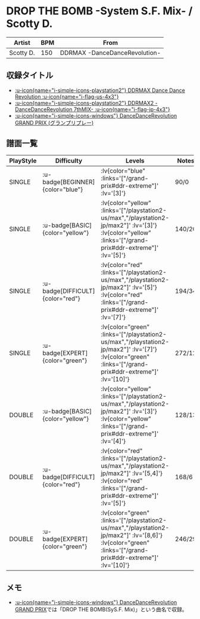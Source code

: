 # DROP THE BOMB -System S.F. Mix- / Scotty D.

|Artist|BPM|From|
|------|---|----|
|Scotty D.|150|DDRMAX -DanceDanceRevolution-|

## 収録タイトル

- [ :u-icon{name="i-simple-icons-playstation2"} DDRMAX Dance Dance Revolution :u-icon{name="i-flag-us-4x3"} ](/playstation2-us/max)
- [ :u-icon{name="i-simple-icons-playstation2"} DDRMAX2 -DanceDanceRevolution 7thMIX- :u-icon{name="i-flag-jp-4x3"} ](/playstation2-jp/max2)
- [ :u-icon{name="i-simple-icons-windows"} DanceDanceRevolution GRAND PRIX (グランプリプレー)](/grand-prix#ddr-extreme)

## 譜面一覧

|PlayStyle|Difficulty|Levels|Notes|Movie|
|---------|----------|------|-----|-----|
|SINGLE| :u-badge[BEGINNER]{color="blue"} | :lv{color="blue" :links='["/grand-prix#ddr-extreme"]' :lv='[3]'} |90/0||
|SINGLE| :u-badge[BASIC]{color="yellow"} | :lv{color="yellow" :links='["/playstation2-us/max","/playstation2-jp/max2"]' :lv='[3]'}  :lv{color="yellow" :links='["/grand-prix#ddr-extreme"]' :lv='[5]'} |140/20||
|SINGLE| :u-badge[DIFFICULT]{color="red"} | :lv{color="red" :links='["/playstation2-us/max","/playstation2-jp/max2"]' :lv='[5]'}  :lv{color="red" :links='["/grand-prix#ddr-extreme"]' :lv='[7]'} |194/34||
|SINGLE| :u-badge[EXPERT]{color="green"} | :lv{color="green" :links='["/playstation2-us/max","/playstation2-jp/max2"]' :lv='[7]'}  :lv{color="green" :links='["/grand-prix#ddr-extreme"]' :lv='[10]'} |272/12||
|DOUBLE| :u-badge[BASIC]{color="yellow"} | :lv{color="yellow" :links='["/playstation2-us/max","/playstation2-jp/max2"]' :lv='[3]'}  :lv{color="yellow" :links='["/grand-prix#ddr-extreme"]' :lv='[4]'} |128/13||
|DOUBLE| :u-badge[DIFFICULT]{color="red"} | :lv{color="red" :links='["/playstation2-us/max","/playstation2-jp/max2"]' :lv='[5,4]'}  :lv{color="red" :links='["/grand-prix#ddr-extreme"]' :lv='[5]'} |168/6||
|DOUBLE| :u-badge[EXPERT]{color="green"} | :lv{color="green" :links='["/playstation2-us/max","/playstation2-jp/max2"]' :lv='[8,6]'}  :lv{color="green" :links='["/grand-prix#ddr-extreme"]' :lv='[10]'} |246/29||

## メモ

- [ :u-icon{name="i-simple-icons-windows"} DanceDanceRevolution GRAND PRIX](/grand-prix#ddr-extreme)では「DROP THE BOMB(SyS.F. Mix)」という曲名で収録。
